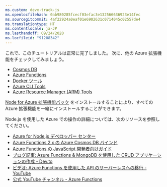 ```yaml
---
ms.custom: devx-track-js
ms.openlocfilehash: 0ab980285fcecf03efac3e132566636923e14fec
ms.sourcegitcommit: 4af22924a0eaf01e6902631c0714045c02557de4
ms.translationtype: HT
ms.contentlocale: ja-JP
ms.lasthandoff: 09/24/2020
ms.locfileid: "91208342"
---
```

これで、このチュートリアルは正常に完了しました。 次に、他の Azure 拡張機能をチェックしてみましょう。

* [Cosmos DB](https://marketplace.visualstudio.com/items?itemName=ms-azuretools.vscode-cosmosdb)
* [Azure Functions](https://marketplace.visualstudio.com/items?itemName=ms-azuretools.vscode-azurefunctions)
* [Docker ツール](https://marketplace.visualstudio.com/items?itemName=ms-azuretools.vscode-docker)
* [Azure CLI Tools](https://marketplace.visualstudio.com/items?itemName=ms-vscode.azurecli)
* [Azure Resource Manager (ARM) Tools](https://marketplace.visualstudio.com/items?itemName=msazurermtools.azurerm-vscode-tools)

[Node for Azure 拡張機能パック](https://marketplace.visualstudio.com/items?itemName=ms-vscode.vscode-node-azure-pack) をインストールすることにより、すべての Azure 拡張機能を一緒にインストールすることができます。

Node.js を使用した Azure での操作の詳細については、次のリソースを参照してください。

* [Azure for Node.js デベロッパー センター](../index.yml)
* [Azure Functions 2.x の Azure Cosmos DB バインド](/azure/azure-functions/functions-bindings-cosmosdb-v2?tabs=javascript)
* [Azure Functions の JavaScript 開発者向けガイド](/azure/azure-functions/functions-reference-node)
* [ブログ記事: Azure Functions & MongoDB を使用した CRUD アプリケーションの作成 - Dev.to](https://dev.to/azure/ezra-s-potluck-day-4-of-25daysofserverless-challenge-4pd6)
* [ビデオ: Azure Functions を使用した API のサーバーレスへの移行 - YouTube](https://youtu.be/89WXgaY-NqY)
* [公式 YouTube チャンネル - Azure Functions](https://www.youtube.com/channel/UCtUYj6As_XFkOooUFnsJbYg)